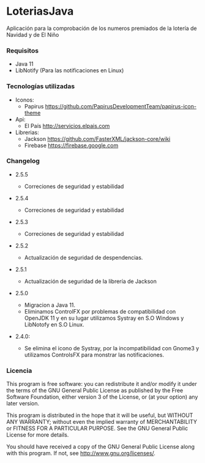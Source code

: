 LoteriasJava
============

Aplicación para la comprobación de los numeros premiados de la lotería de Navidad y de El Niño

### Requisitos ###

* Java 11
* LibNotify (Para las notificaciones en Linux)

### Tecnologías utilizadas ###

* Iconos:
  * Papirus https://github.com/PapirusDevelopmentTeam/papirus-icon-theme
* Api:
  * El País http://servicios.elpais.com
* Librerias:
  * Jackson https://github.com/FasterXML/jackson-core/wiki
  * Firebase https://firebase.google.com

### Changelog ###

* 2.5.5

  * Correciones de seguridad y estabilidad

* 2.5.4

  * Correciones de seguridad y estabilidad

* 2.5.3

  * Correciones de seguridad y estabilidad

* 2.5.2

  * Actualización de seguridad de despendencias.

* 2.5.1

  * Actualización de seguridad de la librería de Jackson

* 2.5.0

  * Migracion a Java 11.
  * Eliminamos ControlFX por problemas de compatibilidad con OpenJDK 11 y en su lugar utilizamos Systray en S.O Windows
    y LibNotofy en S.O Linux.

* 2.4.0:

  * Se elimina el icono de Systray, por la incompatibilidad con Gnome3 y utilizamos ControlsFX para monstrar las
    notificaciones.

### Licencia ### 

This program is free software: you can redistribute it and/or modify
it under the terms of the GNU General Public License as published by
the Free Software Foundation, either version 3 of the License, or
(at your option) any later version.

This program is distributed in the hope that it will be useful,
but WITHOUT ANY WARRANTY; without even the implied warranty of
MERCHANTABILITY or FITNESS FOR A PARTICULAR PURPOSE.  See the
GNU General Public License for more details.

You should have received a copy of the GNU General Public License
along with this program.  If not, see <http://www.gnu.org/licenses/>.
